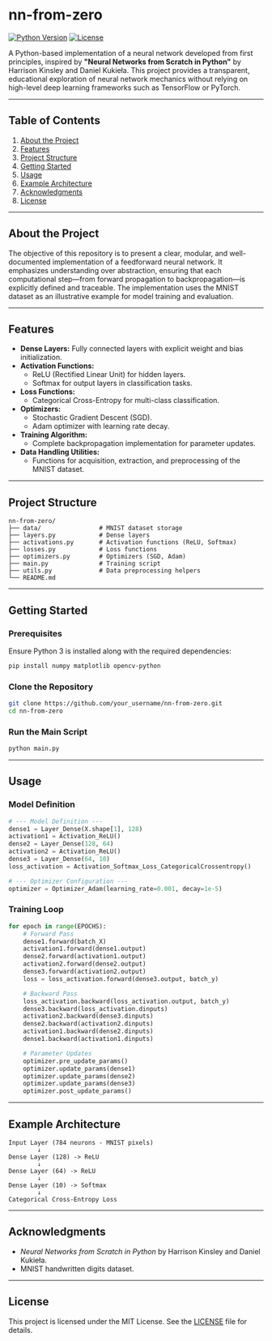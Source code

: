 # nn-from-zero
[![Python Version](https://img.shields.io/badge/python-3.x-blue.svg)](https://www.python.org/)
[![License](https://img.shields.io/badge/license-MIT-green.svg)](LICENSE)

A Python-based implementation of a neural network developed from first principles, inspired by
**"Neural Networks from Scratch in Python"** by Harrison Kinsley and Daniel Kukieła. This project provides a transparent, educational exploration of neural network mechanics without relying on high-level deep learning frameworks such as TensorFlow or PyTorch.

---

## Table of Contents
1. [About the Project](#about-the-project)
2. [Features](#features)
3. [Project Structure](#project-structure)
4. [Getting Started](#getting-started)
5. [Usage](#usage)
6. [Example Architecture](#example-architecture)
7. [Acknowledgments](#acknowledgments)
8. [License](#license)

---

## About the Project
The objective of this repository is to present a clear, modular, and well-documented implementation of a feedforward neural network. It emphasizes understanding over abstraction, ensuring that each computational step—from forward propagation to backpropagation—is explicitly defined and traceable. The implementation uses the MNIST dataset as an illustrative example for model training and evaluation.

---

## Features
- **Dense Layers:** Fully connected layers with explicit weight and bias initialization.
- **Activation Functions:**
  - ReLU (Rectified Linear Unit) for hidden layers.
  - Softmax for output layers in classification tasks.
- **Loss Functions:**
  - Categorical Cross-Entropy for multi-class classification.
- **Optimizers:**
  - Stochastic Gradient Descent (SGD).
  - Adam optimizer with learning rate decay.
- **Training Algorithm:**
  - Complete backpropagation implementation for parameter updates.
- **Data Handling Utilities:**
  - Functions for acquisition, extraction, and preprocessing of the MNIST dataset.

---

## Project Structure
```text
nn-from-zero/
├── data/                # MNIST dataset storage
├── layers.py            # Dense layers
├── activations.py       # Activation functions (ReLU, Softmax)
├── losses.py            # Loss functions
├── optimizers.py        # Optimizers (SGD, Adam)
├── main.py              # Training script
├── utils.py             # Data preprocessing helpers
└── README.md
```

---

## Getting Started

### Prerequisites
Ensure Python 3 is installed along with the required dependencies:
```bash
pip install numpy matplotlib opencv-python
```

### Clone the Repository
```bash
git clone https://github.com/your_username/nn-from-zero.git
cd nn-from-zero
```

### Run the Main Script
```bash
python main.py
```

---

## Usage

### Model Definition
```python
# --- Model Definition ---
dense1 = Layer_Dense(X.shape[1], 128)
activation1 = Activation_ReLU()
dense2 = Layer_Dense(128, 64)
activation2 = Activation_ReLU()
dense3 = Layer_Dense(64, 10)
loss_activation = Activation_Softmax_Loss_CategoricalCrossentropy()

# --- Optimizer Configuration ---
optimizer = Optimizer_Adam(learning_rate=0.001, decay=1e-5)
```

### Training Loop
```python
for epoch in range(EPOCHS):
    # Forward Pass
    dense1.forward(batch_X)
    activation1.forward(dense1.output)
    dense2.forward(activation1.output)
    activation2.forward(dense2.output)
    dense3.forward(activation2.output)
    loss = loss_activation.forward(dense3.output, batch_y)

    # Backward Pass
    loss_activation.backward(loss_activation.output, batch_y)
    dense3.backward(loss_activation.dinputs)
    activation2.backward(dense3.dinputs)
    dense2.backward(activation2.dinputs)
    activation1.backward(dense2.dinputs)
    dense1.backward(activation1.dinputs)

    # Parameter Updates
    optimizer.pre_update_params()
    optimizer.update_params(dense1)
    optimizer.update_params(dense2)
    optimizer.update_params(dense3)
    optimizer.post_update_params()
```

---

## Example Architecture
```text
Input Layer (784 neurons - MNIST pixels)
        ↓
Dense Layer (128) -> ReLU
        ↓
Dense Layer (64) -> ReLU
        ↓
Dense Layer (10) -> Softmax
        ↓
Categorical Cross-Entropy Loss
```

---

## Acknowledgments
- *Neural Networks from Scratch in Python* by Harrison Kinsley and Daniel Kukieła.
- MNIST handwritten digits dataset.

---

## License
This project is licensed under the MIT License. See the [LICENSE](LICENSE) file for details.
